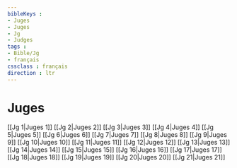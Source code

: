 ```yaml
---
bibleKeys : 
- Juges
- Juges
- Jg
- Judges
tags : 
- Bible/Jg
- français
cssclass : français
direction : ltr
---
```


# Juges

[[Jg 1|Juges 1]]
[[Jg 2|Juges 2]]
[[Jg 3|Juges 3]]
[[Jg 4|Juges 4]]
[[Jg 5|Juges 5]]
[[Jg 6|Juges 6]]
[[Jg 7|Juges 7]]
[[Jg 8|Juges 8]]
[[Jg 9|Juges 9]]
[[Jg 10|Juges 10]]
[[Jg 11|Juges 11]]
[[Jg 12|Juges 12]]
[[Jg 13|Juges 13]]
[[Jg 14|Juges 14]]
[[Jg 15|Juges 15]]
[[Jg 16|Juges 16]]
[[Jg 17|Juges 17]]
[[Jg 18|Juges 18]]
[[Jg 19|Juges 19]]
[[Jg 20|Juges 20]]
[[Jg 21|Juges 21]]
